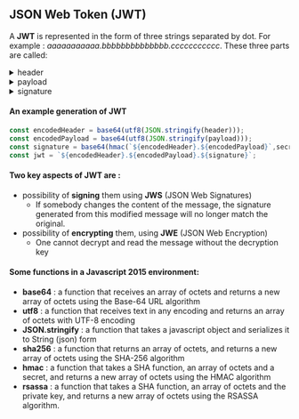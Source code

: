 ## JSON Web Token (JWT)


A **JWT** is represented in the form of three strings separated by dot. For example : *aaaaaaaaaaa.bbbbbbbbbbbbbb.ccccccccccc*. These three parts are called:  
<details>
  <summary>header</summary>
  
  * it is a JSON structure
  * ex : {"alg" : "HS256", "typ" : "JWT"}
  * for unencrypted JWTs, the header is simply {"alg" : "none"}
</details>
<details>
  <summary>payload</summary>
  
  * it is also a JSON structure
  * ex : {"sub" : "1234567890", "name" : "Test1", "admin" : true}
  * None of the claims are mandatory, although some of the claims have definite meanings. These specific claims are called **registered claims**.
  * Examples of registered claims:   
    * **iss** : issuer
    * **sub** : subject
    * **aud** : audience
    * **exp** : expiration (time)
    * **nbf** : not before (time)
    * **iat** : issued at (time)
    * **jti** : JWT ID
</details>
<details>
  <summary>signature</summary>
</details>

#### An example generation of JWT
```javascript
const encodedHeader = base64(utf8(JSON.stringify(header)));
const encodedPayload = base64(utf8(JSON.stringify(payload)));   
const signature = base64(hmac(`${encodedHeader}.${encodedPayload}`,secret, sha256));
const jwt = `${encodedHeader}.${encodedPayload}.${signature}`;
```

#### Two key aspects of JWT are :
* possibility of **signing** them using **JWS** (JSON Web Signatures) 
  * If somebody changes the content of the message, the signature generated from this modified message will no longer match the original.
* possibility of **encrypting** them, using **JWE** (JSON Web Encryption)
  * One cannot decrypt and read the message without the decryption key     
  
#### Some functions in a Javascript 2015 environment:   
* **base64** : a function that receives an array of octets and returns a new array of octets using the Base-64 URL algorithm
* **utf8** : a function that receives text in any encoding and returns an array of octets with UTF-8 encoding
* **JSON.stringify** : a function that takes a javascript object and serializes it to String (json) form
* **sha256** : a function that returns an array of octets, and returns a new array of octets using the SHA-256 algorithm
* **hmac** : a function that takes a SHA function, an array of octets and a secret, and returns a new array of octets using the HMAC algorithm
* **rsassa** : a function that takes a SHA function, an array of octets and the private key, and returns a new array of octets using the RSASSA algorithm.
